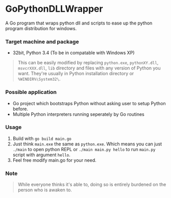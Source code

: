 # GoPythonDLLWrapper
A Go program that wraps python dll and scripts to ease up the python program distribution for windows.

### Target machine and package
  - 32bit, Python 3.4 (To be in compatable with Windows XP)

> This can be easily modified by replacing `python.exe`, `pythonXY.dll`, `msvcrXXX.dll`, `lib` directory and files with any version of Python you want. They're usually in Python installation directory or `%WINDIR%\System32\`.

### Possible application
  - Go project which bootstraps Python without asking user to setup Python before.
  - Multiple Python interpreters running seperately by Go routines

### Usage
  1. Build with `go build main.go`
  2. Just think `main.exe` the same as `python.exe`. Which means you can just `./main` to open python REPL or `./main main.py hello` to run `main.py` script with argument `hello`.
  3. Feel free modify main.go for your need.

### Note
> While everyone thinks it's able to, doing so is entirely burdened on the person who is awaken to.

